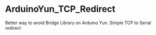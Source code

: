 # ArduinoYun_TCP_Redirect
Better way to avoid Bridge Library on Arduino Yun. Simple TCP to Serial redirect
